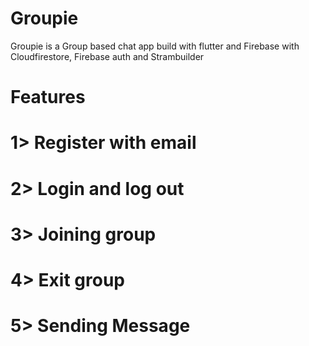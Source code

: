 # Groupie    
 Groupie is a Group based chat app build with flutter and Firebase with Cloudfirestore, Firebase auth and Strambuilder 
 
# Features 

# 1> Register with email
# 2> Login and log  out 
# 3> Joining group 
# 4> Exit group 
# 5> Sending Message
